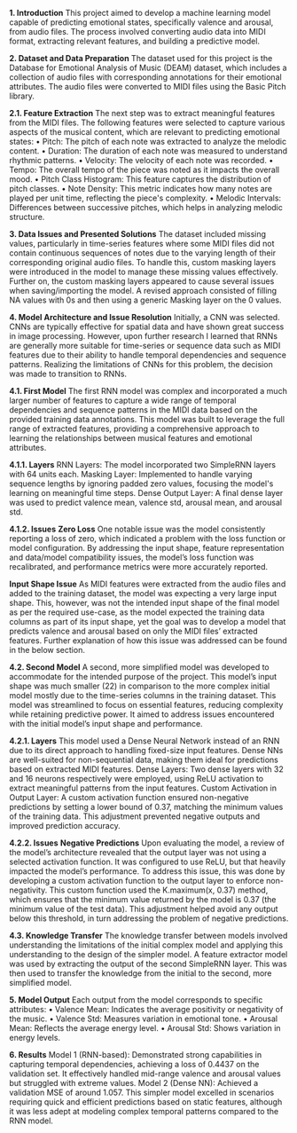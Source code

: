 **1.	Introduction**
This project aimed to develop a machine learning model capable of predicting emotional states, specifically valence and arousal, from audio files. The process involved converting audio data into MIDI format, extracting relevant features, and building a predictive model.

**2.	Dataset and Data Preparation**
The dataset used for this project is the Database for Emotional Analysis of Music (DEAM) dataset, which includes a collection of audio files with corresponding annotations for their emotional attributes. The audio files were converted to MIDI files using the Basic Pitch library.

**2.1.	Feature Extraction**
The next step was to extract meaningful features from the MIDI files. The following features were selected to capture various aspects of the musical content, which are relevant to predicting emotional states:
•	Pitch: The pitch of each note was extracted to analyze the melodic content.
•	Duration: The duration of each note was measured to understand rhythmic patterns.
•	Velocity: The velocity of each note was recorded.
•	Tempo: The overall tempo of the piece was noted as it impacts the overall mood.
•	Pitch Class Histogram: This feature captures the distribution of pitch classes.
•	Note Density: This metric indicates how many notes are played per unit time, reflecting the piece's complexity.
•	Melodic Intervals: Differences between successive pitches, which helps in analyzing melodic structure.

**3.	Data Issues and Presented Solutions**
The dataset included missing values, particularly in time-series features where some MIDI files did not contain continuous sequences of notes due to the varying length of their corresponding original audio files. To handle this, custom masking layers were introduced in the model to manage these missing values effectively. Further on, the custom masking layers appeared to cause several issues when saving/importing the model. 
A revised approach consisted of filling NA values with 0s and then using a generic Masking layer on the 0 values. 

**4.	Model Architecture and Issue Resolution**
Initially, a CNN was selected. CNNs are typically effective for spatial data and have shown great success in image processing. However, upon further research I learned that RNNs are generally more suitable for time-series or sequence data such as MIDI features due to their ability to handle temporal dependencies and sequence patterns.
Realizing the limitations of CNNs for this problem, the decision was made to transition to RNNs. 

**4.1.	First Model**
The first RNN model was complex and incorporated a much larger number of features to capture a wide range of temporal dependencies and sequence patterns in the MIDI 
data based on the provided training data annotations. This model was built to leverage the full range of extracted features, providing a comprehensive approach to learning the relationships between musical features and emotional attributes.

**4.1.1.	Layers**
RNN Layers: The model incorporated two SimpleRNN layers with 64 units each.
Masking Layer: Implemented to handle varying sequence lengths by ignoring padded zero values, focusing the model's learning on meaningful time steps.
Dense Output Layer: A final dense layer was used to predict valence mean, valence std, arousal mean, and arousal std.

**4.1.2.	Issues**
**Zero Loss**
One notable issue was the model consistently reporting a loss of zero, which indicated a problem with the loss function or model configuration. By addressing the input shape, feature representation and data/model compatibility issues, the model’s loss function was recalibrated, and performance metrics were more accurately reported.

**Input Shape Issue**
As MIDI features were extracted from the audio files and added to the training dataset, the model was expecting a very large input shape. This, however, was not the intended input shape of the final model as per the required use-case, as the model expected the training data columns as part of its input shape, yet the goal was to develop a model that predicts valence and arousal based on only the MIDI files’ extracted features. Further explanation of how this issue was addressed can be found in the below section.

**4.2.	Second Model**
A second, more simplified model was developed to accommodate for the intended purpose of the project. This model’s input shape was much smaller (22) in comparison to the more complex initial model mostly due to the time-series columns in the training dataset. This model was streamlined to focus on essential features, reducing complexity while retaining predictive power. It aimed to address issues encountered with the initial model’s input shape and performance.

**4.2.1.	Layers**
This model used a Dense Neural Network instead of an RNN due to its direct approach to handling fixed-size input features. Dense NNs are well-suited for non-sequential data, making them ideal for predictions based on extracted MIDI features.
Dense Layers: Two dense layers with 32 and 16 neurons respectively were employed, using ReLU activation to extract meaningful patterns from the input features.
Custom Activation in Output Layer: A custom activation function ensured non-negative predictions by setting a lower bound of 0.37, matching the minimum values of the training data. This adjustment prevented negative outputs and improved prediction accuracy.

**4.2.2.	Issues**
**Negative Predictions**
Upon evaluating the model, a review of the model’s architecture revealed that the output layer was not using a selected activation function. It was configured to use ReLU, but that heavily impacted the model’s performance. To address this issue, this was done by developing a custom activation function to the output layer to enforce non-negativity. This custom function used the K.maximum(x, 0.37) method, which ensures that the minimum value returned by the model is 0.37 (the minimum value of the test data). This adjustment helped avoid any output below this threshold, in turn addressing the problem of negative predictions.

**4.3.	Knowledge Transfer**
The knowledge transfer between models involved understanding the limitations of the initial complex model and applying this understanding to the design of the simpler model.
A feature extractor model was used by extracting the output of the second SimpleRNN layer. This was then used to transfer the knowledge from the initial to the second, more simplified model.

**5.	Model Output**
Each output from the model corresponds to specific attributes:
•	Valence Mean: Indicates the average positivity or negativity of the music.
•	Valence Std: Measures variation in emotional tone.
•	Arousal Mean: Reflects the average energy level.
•	Arousal Std: Shows variation in energy levels.

**6.	Results**
Model 1 (RNN-based): Demonstrated strong capabilities in capturing temporal dependencies, achieving a loss of 0.4437 on the validation set. It effectively handled mid-range valence and arousal values but struggled with extreme values.
Model 2 (Dense NN): Achieved a validation MSE of around 1.057. This simpler model excelled in scenarios requiring quick and efficient predictions based on static features, although it was less adept at modeling complex temporal patterns compared to the RNN model.
